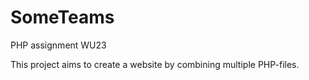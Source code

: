 # SomeTeams
 PHP assignment WU23

 This project aims to create a website by combining multiple PHP-files.
